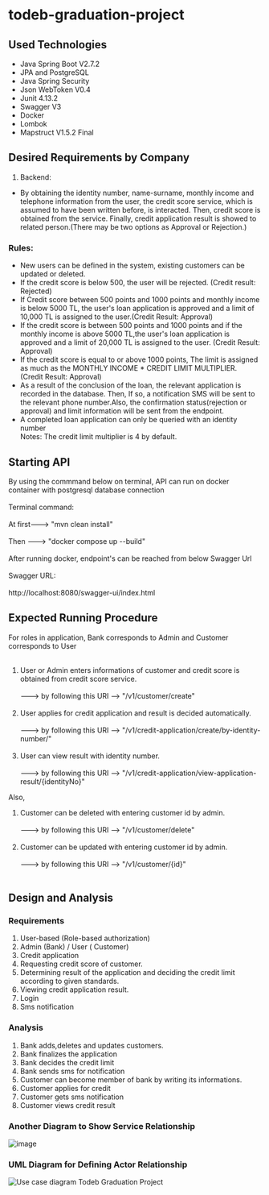 # todeb-graduation-project

## Used Technologies

- Java Spring Boot V2.7.2
- JPA and PostgreSQL
- Java Spring Security
- Json WebToken V0.4
- Junit 4.13.2
- Swagger V3
- Docker
- Lombok  
- Mapstruct V1.5.2 Final
## Desired Requirements by Company
1. Backend:
- By obtaining the identity number, name-surname, monthly income and telephone information from the user, the credit score service, which is assumed to have been written before, is interacted. Then, credit score is obtained from the service. Finally, credit application result is showed to related person.(There may be two options as Approval or Rejection.)
### Rules:
- New users can be defined in the system, existing customers can be updated or deleted.
- If the credit score is below 500, the user will be rejected. (Credit result: Rejected)
- If Credit score between 500 points and 1000 points and monthly income is below 5000 TL, the user's loan application is approved and a limit of 10,000 TL is assigned to the user.(Credit Result: Approval)
- If the credit score is between 500 points and 1000 points and if the monthly income is above 5000 TL,the user's loan application is approved and a limit of 20,000 TL is assigned to the user. (Credit Result: Approval)
- If the credit score is equal to or above 1000 points, The limit is assigned as much as the MONTHLY INCOME * CREDIT LIMIT MULTIPLIER. (Credit Result: Approval)
- As a result of the conclusion of the loan, the relevant application is recorded in the database. Then, If so, a notification SMS will be sent to the relevant phone number.Also, the confirmation status(rejection or approval) and limit information will be sent from the endpoint.  
- A completed loan application can only be queried with an identity number  
Notes: The credit limit multiplier is 4 by default.

## Starting API
By using the commmand below on terminal, API can run on docker container with postgresql database connection <br /><br />
Terminal command:<br /><br />
At first---> "mvn clean install" <br /><br />
Then ---> "docker compose up --build"<br /><br />
After running docker, endpoint's can be reached from below Swagger Url<br /><br />
Swagger URL:<br /><br />
http://localhost:8080/swagger-ui/index.html

## Expected Running Procedure
For roles in application, Bank corresponds to Admin and Customer corresponds to User<br /><br />

1. User or Admin enters informations of customer and credit score is obtained from credit score service.<br /><br />
 ---> by following this URI --> "/v1/customer/create"<br /><br />
2. User applies for credit application and result is decided automatically.<br /><br />
---> by following this URI --> "/v1/credit-application/create/by-identity-number/"<br /><br />
3. User can view result with identity number.<br /><br />
---> by following this URI --> "/v1/credit-application/view-application-result/{identityNo}"<br />

Also,
1. Customer can be deleted with entering customer id by admin.<br /><br />
 ---> by following this URI --> "/v1/customer/delete"<br /><br />
2. Customer can be updated with entering customer id by admin.<br /><br />
---> by following this URI --> "/v1/customer/{id}"<br /><br />

## Design and Analysis
### Requirements

1.	User-based (Role-based authorization)
2.	Admin (Bank) / User ( Customer)
3.	Credit application
4.  Requesting credit score of customer.
5.	Determining result of the application and deciding the credit limit according to given standards.
6.	Viewing credit application result.
7.	Login
8.	Sms notification

### Analysis

1.	Bank adds,deletes and updates customers.
2.	Bank finalizes the application
3.	Bank decides the credit limit
4.	Bank sends sms for notification
5.  Customer can become member of bank by writing its informations.
6.	Customer applies for credit
7.	Customer gets sms notification
8.	Customer views credit result

### Another Diagram to Show Service Relationship

![image](https://github.com/batuhanayyildiz/todeb-graduation-project/assets/84630121/a88517b9-1396-4dd7-bd5b-683f156d5b00)

### UML Diagram for Defining Actor Relationship

![Use case diagram Todeb Graduation Project](https://user-images.githubusercontent.com/84630121/184538333-c41ceb99-50a5-4c7b-9539-02a84548ebe8.png)










